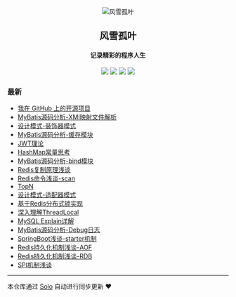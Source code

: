 <p align="center"><img alt="风雪孤叶" src="https://static.b3log.org/images/brand/solo-32.png"></p><h2 align="center">
风雪孤叶
</h2>

<h4 align="center">记录精彩的程序人生</h4>
<p align="center"><a title="风雪孤叶" target="_blank" href="https://github.com/Lonely1119/solo-blog"><img src="https://img.shields.io/github/last-commit/Lonely1119/solo-blog.svg?style=flat-square&color=FF9900"></a>
<a title="GitHub repo size in bytes" target="_blank" href="https://github.com/Lonely1119/solo-blog"><img src="https://img.shields.io/github/repo-size/Lonely1119/solo-blog.svg?style=flat-square"></a>
<a title="Solo Version" target="_blank" href="https://github.com/b3log/solo/releases"><img src="https://img.shields.io/badge/solo-3.6.5-f1e05a.svg?style=flat-square&color=blueviolet"></a>
<a title="Hits" target="_blank" href="https://github.com/b3log/hits"><img src="https://hits.b3log.org/Lonely1119/solo-blog.svg"></a></p>

### 最新

* [我在 GitHub 上的开源项目](http://www.raocloud.cn/my-github-repos)
* [MyBatis源码分析-XMl映射文件解析](http://www.raocloud.cn/articles/2019/09/27/1569594596256.html)
* [设计模式-装饰器模式](http://www.raocloud.cn/articles/2019/09/27/1569567958843.html)
* [MyBatis源码分析-缓存模块](http://www.raocloud.cn/articles/2019/09/27/1569567839562.html)
* [JWT理论](http://www.raocloud.cn/articles/2019/09/24/1569319539938.html)
* [HashMap常量思考](http://www.raocloud.cn/articles/2019/09/24/1569305879380.html)
* [MyBatis源码分析-bind模块](http://www.raocloud.cn/articles/2019/09/24/1569305504546.html)
* [Redis复制原理浅谈](http://www.raocloud.cn/articles/2019/09/24/1569305192547.html)
* [Redis命令浅谈-scan](http://www.raocloud.cn/articles/2019/09/24/1569305155013.html)
* [TopN](http://www.raocloud.cn/articles/2019/09/24/1569292821969.html)
* [设计模式-适配器模式](http://www.raocloud.cn/articles/2019/09/24/1569292768318.html)
* [基于Redis分布式锁实现](http://www.raocloud.cn/articles/2019/09/24/1569292707712.html)
* [深入理解ThreadLocal](http://www.raocloud.cn/articles/2019/09/24/1569292582228.html)
* [MySQL Explain详解](http://www.raocloud.cn/articles/2019/09/24/1569292467306.html)
* [MyBatis源码分析-Debug日志](http://www.raocloud.cn/articles/2019/09/24/1569292349267.html)
* [SpringBoot浅谈-starter机制](http://www.raocloud.cn/articles/2019/09/24/1569292128023.html)
* [Redis持久化机制浅谈-AOF](http://www.raocloud.cn/articles/2019/09/24/1569289613141.html)
* [Redis持久化机制浅谈-RDB](http://www.raocloud.cn/articles/2019/09/23/1569228419349.html)
* [SPI机制浅谈](http://www.raocloud.cn/articles/2019/09/03/1567497038995.html)



---

本仓库通过 [Solo](https://github.com/b3log/solo) 自动进行同步更新 ❤️ 